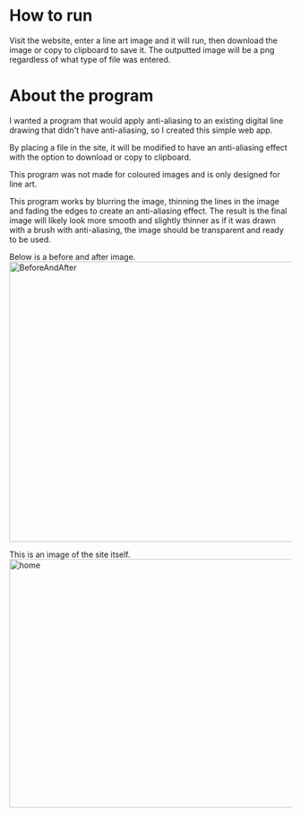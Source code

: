 # How to run
Visit the website, enter a line art image and it will run, then download the image or copy to clipboard to save it. The outputted image will be a png regardless of what type of file was entered.

# About the program
I wanted a program that would apply anti-aliasing to an existing digital line drawing that didn't have anti-aliasing, so I created this simple web app.

By placing a file in the site, it will be modified to have an anti-aliasing effect with the option to download or copy to clipboard.

This program was not made for coloured images and is only designed for line art.

This program works by blurring the image, thinning the lines in the image and fading the edges to create an anti-aliasing effect. The result is the final image will likely look more smooth and slightly thinner as if it was drawn with a brush with anti-aliasing, the image should be transparent and ready to be used.


Below is a before and after image.
<img width="800" height="500" alt="BeforeAndAfter" src="https://github.com/user-attachments/assets/928992ad-e799-46f7-9485-1637796ebd07" />



This is an image of the site itself.
<img width="903" height="443" alt="home" src="https://github.com/user-attachments/assets/f08d6b4b-edf3-4171-92d5-719175252125" />


